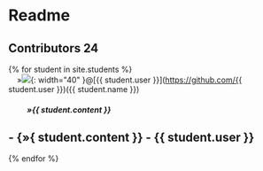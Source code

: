 # Readme 
## Contributors 24

{% for student in site.students %} <br />
  &nbsp;&nbsp;&nbsp;&nbsp;&#187;<img src="{{ student.image }}">{: width="40" }@[{{ student.user }}](https://github.com/{{ student.user }})({{ student.name }}) <br /> 
  <h5>&nbsp;&nbsp;&nbsp;&nbsp;&nbsp;&nbsp;&nbsp;&nbsp;&nbsp;&nbsp;&#187;{{ student.content }}</h5>

  <h2> - {&#187;{ student.content }} - {{ student.user }}</h2>

{% endfor %}

